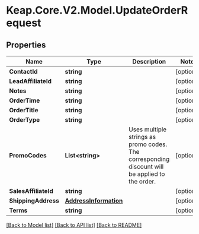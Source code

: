 # Keap.Core.V2.Model.UpdateOrderRequest

## Properties

Name | Type | Description | Notes
------------ | ------------- | ------------- | -------------
**ContactId** | **string** |  | [optional] 
**LeadAffiliateId** | **string** |  | [optional] 
**Notes** | **string** |  | [optional] 
**OrderTime** | **string** |  | [optional] 
**OrderTitle** | **string** |  | [optional] 
**OrderType** | **string** |  | [optional] 
**PromoCodes** | **List&lt;string&gt;** | Uses multiple strings as promo codes. The corresponding discount will be applied to the order. | [optional] 
**SalesAffiliateId** | **string** |  | [optional] 
**ShippingAddress** | [**AddressInformation**](AddressInformation.md) |  | [optional] 
**Terms** | **string** |  | [optional] 

[[Back to Model list]](../README.md#documentation-for-models) [[Back to API list]](../README.md#documentation-for-api-endpoints) [[Back to README]](../README.md)


